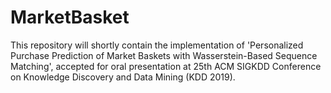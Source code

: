 # MarketBasket

This repository will shortly contain the implementation of 'Personalized Purchase Prediction of Market Baskets with
Wasserstein-Based Sequence Matching', accepted for oral presentation at 25th ACM SIGKDD Conference on Knowledge Discovery and Data Mining (KDD 2019).

